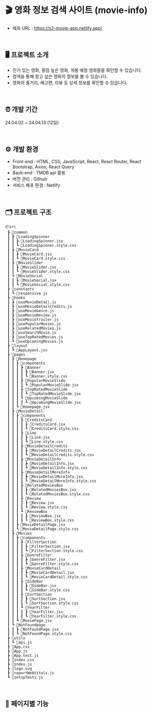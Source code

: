 # 🎬 영화 정보 검색 사이트 (movie-info)

- 배포 URL : https://s2-movie-app.netlify.app/

<br>

## 🖥️ 프로젝트 소개

- 인기 있는 영화, 평점 높은 영화, 개봉 예정 영화들을 확인할 수 있습니다.
- 검색을 통해 찾고 싶은 영화의 정보를 볼 수 있습니다.
- 영화의 줄거리, 예고편, 리뷰 등 상세 정보를 확인할 수 있습니다.

<br>

## ⏰ 개발 기간
24.04.02 ~ 24.04.13 (12일)

<br>

## ⚙️ 개발 환경

- Front-end : HTML, CSS, JavaScript, React, React Router, React Bootstrap, Axios, React Query
- Back-end : TMDB api 활용
- 버전 관리 : Github
- 서비스 배포 환경 : Netlify

<br>

## 🗂️ 프로젝트 구조

```
📦src
 ┣ 📂common
 ┃ ┣ 📂LoadingSpinner
 ┃ ┃ ┣ 📜LoadingSpinner.jsx
 ┃ ┃ ┗ 📜LoadingSpinner.style.css
 ┃ ┣ 📂MovieCard
 ┃ ┃ ┣ 📜MovieCard.jsx
 ┃ ┃ ┗ 📜MovieCard.style.css
 ┃ ┣ 📂MovieSlider
 ┃ ┃ ┣ 📜MovieSlider.jsx
 ┃ ┃ ┗ 📜MovieSlider.style.css
 ┃ ┗ 📂MovieSocial
 ┃ ┃ ┣ 📜MovieSocial.jsx
 ┃ ┃ ┗ 📜MovieSocial.style.css
 ┣ 📂constants
 ┃ ┗ 📜responsive.js
 ┣ 📂hooks
 ┃ ┣ 📜useMovieDetail.js
 ┃ ┣ 📜useMovieDetailCredits.js
 ┃ ┣ 📜useMovieGenre.js
 ┃ ┣ 📜useMovieReview.js
 ┃ ┣ 📜useMovieTrailer.js
 ┃ ┣ 📜usePopularMovies.js
 ┃ ┣ 📜useRelatedMovies.js
 ┃ ┣ 📜useSearchMovie.js
 ┃ ┣ 📜useTopRatedMovies.js
 ┃ ┗ 📜useUpcomingMovies.js
 ┣ 📂layout
 ┃ ┗ 📜AppLayout.jsx
 ┣ 📂pages
 ┃ ┣ 📂Homepage
 ┃ ┃ ┣ 📂components
 ┃ ┃ ┃ ┣ 📂Banner
 ┃ ┃ ┃ ┃ ┣ 📜Banner.jsx
 ┃ ┃ ┃ ┃ ┗ 📜Banner.style.css
 ┃ ┃ ┃ ┣ 📂PopularMovieSlide
 ┃ ┃ ┃ ┃ ┗ 📜PopularMovieSlide.jsx
 ┃ ┃ ┃ ┣ 📂TopRatedMovieSlide
 ┃ ┃ ┃ ┃ ┗ 📜TopRatedMovieSlide.jsx
 ┃ ┃ ┃ ┗ 📂UpcomingMovieSlide
 ┃ ┃ ┃ ┃ ┗ 📜UpcomingMovieSlide.jsx
 ┃ ┃ ┗ 📜Homepage.jsx
 ┃ ┣ 📂MovieDetail
 ┃ ┃ ┣ 📂components
 ┃ ┃ ┃ ┣ 📂CreditsCard
 ┃ ┃ ┃ ┃ ┣ 📜CreditsCard.jsx
 ┃ ┃ ┃ ┃ ┗ 📜CreditsCard.style.css
 ┃ ┃ ┃ ┣ 📂Line
 ┃ ┃ ┃ ┃ ┣ 📜Line.jsx
 ┃ ┃ ┃ ┃ ┗ 📜Line.style.css
 ┃ ┃ ┃ ┣ 📂MovieDetailCredits
 ┃ ┃ ┃ ┃ ┣ 📜MovieDetailCredits.jsx
 ┃ ┃ ┃ ┃ ┗ 📜MovieDetailCredits.style.css
 ┃ ┃ ┃ ┣ 📂MovieDetailInfo
 ┃ ┃ ┃ ┃ ┣ 📜MovieDetailInfo.jsx
 ┃ ┃ ┃ ┃ ┗ 📜MovieDetailInfo.style.css
 ┃ ┃ ┃ ┣ 📂MovieDetailMoreInfo
 ┃ ┃ ┃ ┃ ┣ 📜MovieDetailMoreInfo.jsx
 ┃ ┃ ┃ ┃ ┗ 📜MovieDetailMoreInfo.style.css
 ┃ ┃ ┃ ┣ 📂RelatedMoviesBox
 ┃ ┃ ┃ ┃ ┣ 📜RelatedMoviesBox.jsx
 ┃ ┃ ┃ ┃ ┗ 📜RelatedMoviesBox.style.css
 ┃ ┃ ┃ ┣ 📂Review
 ┃ ┃ ┃ ┃ ┣ 📜Review.jsx
 ┃ ┃ ┃ ┃ ┗ 📜Review.style.css
 ┃ ┃ ┃ ┗ 📂ReviewBox
 ┃ ┃ ┃ ┃ ┣ 📜ReviewBox.jsx
 ┃ ┃ ┃ ┃ ┗ 📜ReviewBox.style.css
 ┃ ┃ ┣ 📜MovieDetailPage.jsx
 ┃ ┃ ┗ 📜MovieDetailPage.style.css
 ┃ ┣ 📂Movies
 ┃ ┃ ┣ 📂components
 ┃ ┃ ┃ ┣ 📂FilterSection
 ┃ ┃ ┃ ┃ ┣ 📜FilterSection.jsx
 ┃ ┃ ┃ ┃ ┗ 📜FilterSection.style.css
 ┃ ┃ ┃ ┣ 📂GenreFilter
 ┃ ┃ ┃ ┃ ┣ 📜GenreFilter.jsx
 ┃ ┃ ┃ ┃ ┗ 📜GenreFilter.style.css
 ┃ ┃ ┃ ┣ 📂MovieCardDetail
 ┃ ┃ ┃ ┃ ┣ 📜MovieCardDetail.jsx
 ┃ ┃ ┃ ┃ ┗ 📜MovieCardDetail.style.css
 ┃ ┃ ┃ ┣ 📂SideBar
 ┃ ┃ ┃ ┃ ┣ 📜SideBar.jsx
 ┃ ┃ ┃ ┃ ┗ 📜SideBar.style.css
 ┃ ┃ ┃ ┣ 📂SortSection
 ┃ ┃ ┃ ┃ ┣ 📜SortSection.jsx
 ┃ ┃ ┃ ┃ ┗ 📜SortSection.style.css
 ┃ ┃ ┃ ┗ 📂YearFilter
 ┃ ┃ ┃ ┃ ┣ 📜YearFilter.jsx
 ┃ ┃ ┃ ┃ ┗ 📜YearFilter.style.css
 ┃ ┃ ┗ 📜MoviePage.jsx
 ┃ ┗ 📂NotFoundpage
 ┃ ┃ ┣ 📜NotFoundPage.jsx
 ┃ ┃ ┗ 📜NotFoundPage.style.css
 ┣ 📂utils
 ┃ ┗ 📜api.js
 ┣ 📜App.css
 ┣ 📜App.js
 ┣ 📜App.test.js
 ┣ 📜index.css
 ┣ 📜index.js
 ┣ 📜logo.svg
 ┣ 📜reportWebVitals.js
 ┗ 📜setupTests.js
```

<br>

## 📌 페이지별 기능

<br>

